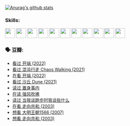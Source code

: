 
[![Anurag's github stats](https://github-readme-stats.vercel.app/api?username=w940853815)](https://github.com/anuraghazra/github-readme-stats)

### Skills:

<code><img height="32" src="https://cdn.jsdelivr.net/npm/simple-icons@v5/icons/python.svg"></code>
<code><img height="32" src="https://cdn.jsdelivr.net/npm/simple-icons@v5/icons/javascript.svg"></code>
<code><img height="32" src="https://cdn.jsdelivr.net/npm/simple-icons@v5/icons/django.svg"></code>
<code><img height="32" src="https://cdn.jsdelivr.net/npm/simple-icons@v5/icons/flask.svg"></code>
<code><img height="32" src="https://cdn.jsdelivr.net/npm/simple-icons@v5/icons/vuetify.svg"></code>
<code><img height="32" src="https://cdn.jsdelivr.net/npm/simple-icons@v5/icons/git.svg"></code>
<code><img height="32" src="https://cdn.jsdelivr.net/npm/simple-icons@v5/icons/docker.svg"></code>
<code><img height="32" src="https://cdn.jsdelivr.net/npm/simple-icons@v5/icons/postgresql.svg"></code>
<code><img height="32" src="https://cdn.jsdelivr.net/npm/simple-icons@v5/icons/elasticsearch.svg"></code>
<code><img height="32" src="https://cdn.jsdelivr.net/npm/simple-icons@v5/icons/macos.svg"></code>
<code><img height="32" src="https://cdn.jsdelivr.net/npm/simple-icons@v5/icons/linux.svg"></code>

### 🗣 豆瓣:

<!-- DOUBAN-ACTIVITIES:START -->
- [看过 开端‎ (2022)](https://www.douban.com/people/136069238/status/3737530861/?_i=43331053)
- [看过 混沌行走 Chaos Walking‎ (2021)](https://www.douban.com/people/136069238/status/3734828206/?_i=43331053)
- [在看 开端‎ (2022)](https://www.douban.com/people/136069238/status/3733533297/?_i=43331053)
- [看过 沙丘 Dune‎ (2021)](https://www.douban.com/people/136069238/status/3726869471/?_i=43331053)
- [读过 置身事内](https://www.douban.com/people/136069238/status/3726223867/?_i=43331053)
- [在读 强风吹拂](https://www.douban.com/people/136069238/status/3725395475/?_i=43331053)
- [读过 当我谈跑步时我谈些什么](https://www.douban.com/people/136069238/status/3715422296/?_i=43331053)
- [在看 走向共和‎ (2003)](https://www.douban.com/people/136069238/status/3711470443/?_i=43331053)
- [想看 大明王朝1566‎ (2007)](https://www.douban.com/people/136069238/status/3710980213/?_i=43331053)
- [想看 走向共和‎ (2003)](https://www.douban.com/people/136069238/status/3710980002/?_i=43331053)
<!-- DOUBAN-ACTIVITIES:END -->
<!--
**w940853815/w940853815** is a ✨ _special_ ✨ repository because its `README.md` (this file) appears on your GitHub profile.

Here are some ideas to get you started:

- 🔭 I’m currently working on ...
- 🌱 I’m currently learning ...
- 👯 I’m looking to collaborate on ...
- 🤔 I’m looking for help with ...
- 💬 Ask me about ...
- 📫 How to reach me: ...
- 😄 Pronouns: ...
- ⚡ Fun fact: ...
-->
